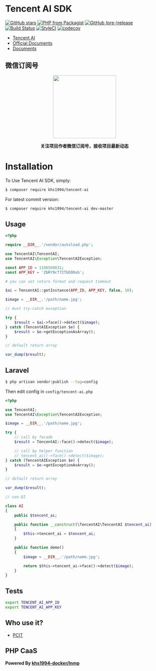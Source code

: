 # Tencent AI SDK

[![GitHub stars](https://img.shields.io/github/stars/khs1994-php/tencent-ai.svg?style=social&label=Stars)](https://github.com/khs1994-php/tencent-ai) [![PHP from Packagist](https://img.shields.io/packagist/php-v/khs1994/tencent-ai.svg)](https://packagist.org/packages/khs1994/tencent-ai) [![GitHub (pre-)release](https://img.shields.io/github/release/khs1994-php/tencent-ai/all.svg)](https://github.com/khs1994-php/tencent-ai/releases) [![Build Status](https://travis-ci.org/khs1994-php/tencent-ai.svg?branch=master)](https://travis-ci.org/khs1994-php/tencent-ai) [![StyleCI](https://styleci.io/repos/115306597/shield?branch=master)](https://styleci.io/repos/115306597) [![codecov](https://codecov.io/gh/khs1994-php/tencent-ai/branch/master/graph/badge.svg)](https://codecov.io/gh/khs1994-php/tencent-ai)

- [Tencent AI](https://ai.qq.com)
- [Official Documents](https://ai.qq.com/doc/index.shtml)
- [Documents](https://khs1994-php.github.io/tencent-ai/)

## 微信订阅号

<p align="center">
<img width="200" src="https://user-images.githubusercontent.com/16733187/46847944-84a96b80-ce19-11e8-9f0c-ec84b2ac463e.jpg">
</p>

<p align="center"><strong>关注项目作者微信订阅号，接收项目最新动态</strong></p>

# Installation

To Use Tencent AI SDK, simply:

```bash
$ composer require khs1994/tencent-ai
```

For latest commit version:

```bash
$ composer require khs1994/tencent-ai dev-master
```

## Usage

```php
<?php

require __DIR__.'/vendor/autoload.php';

use TencentAI\TencentAI;
use TencentAI\Exception\TencentAIException;

const APP_ID = 1106560031;
const APP_KEY = 'ZbRY9cf72TbDO0xb';

# you can set return format and request timeout

$ai = TencentAI::getInstance(APP_ID, APP_KEY, false, 10);

$image = __DIR__.'/path/name.jpg';

// must try-catch exception

try {
    $result = $ai->face()->detect($image);
} catch (TencentAIException $e) {
    $result = $e->getExceptionAsArray();
}

// default return array

var_dump($result);
```

## Laravel

```bash
$ php artisan vendor:publish --tag=config
```

Then edit config in `config/tencent-ai.php`

```php
<?php

use TencentAI;
use TencentAI\Exception\TencentAIException;

$image = __DIR__.'/path/name.jpg';

try {
    // call by facade
    $result = TencentAI::face()->detect($image);

    // call by helper function
    // tencent_ai()->face()->detect($image);
} catch (TencentAIException $e) {
    $result = $e->getExceptionAsArray();
}

// default return array

var_dump($result);

// use DI

class AI
{
    public $tencent_ai;

    public function __construct(\TencentAI\TencentAI $tencent_ai)
    {
        $this->tencent_ai = $tencent_ai;
    }

    public function demo()
    {
        $image = __DIR__.'/path/name.jpg';

        return $this->tencent_ai->face()->detect($image);
    }
}
```

## Tests

```bash
export TENCENT_AI_APP_ID
export TENCENT_AI_APP_KEY
```

## Who use it?

* [PCIT](https://github.com/pcit-ce/pcit)

## PHP CaaS

**Powered By [khs1994-docker/lnmp](https://github.com/khs1994-docker/lnmp)**
